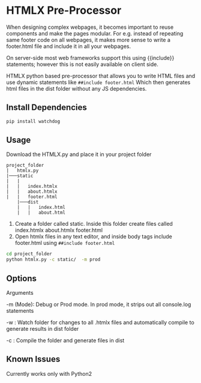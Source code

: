 # HTMLX Pre-Processor

When designing complex webpages, it becomes important to reuse components and make the pages modular.  For e.g. instead of repeating same footer code on all webpages, it makes more sense to write a footer.html file and include it in all your webpages.

On server-side most web frameworks support this using {{include}} statements; however this is not easily available on client side.  

HTMLX python based pre-processor that allows you to write HTML files and use dynamic statements like `##include footer.html` Which then generates html files in the dist folder without any JS dependencies. 

## Install Dependencies

```bash
pip install watchdog
```

## Usage
Download the HTMLX.py and place it in your project folder 
```
project_folder
|   htmlx.py
|───static
|   |   
|   |   index.htmlx
|   |   about.htmlx
|   |   footer.html
    |───dist
    |   |   index.html
    |   |   about.html
```

1. Create  a folder called static. Inside this folder create files called index.htmlx   about.htmlx  footer.html
2. Open htmlx files in any text editor, and inside body tags include footer.html using 
`
##include footer.html
`

```bash
cd project_folder
python htmlx.py -c static/  -m prod
```

## Options
Arguments

-m (Mode):  Debug or Prod mode. In prod mode, it strips out all console.log statements

-w <folder>: Watch folder for changes to all .htmlx files and automatically compile to generate results in dist folder

-c <folder>: Compile the folder and generate files in dist


## Known Issues
Currently works only with Python2
